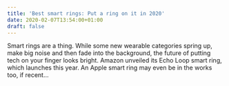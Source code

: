 ```yaml
---
title: 'Best smart rings: Put a ring on it in 2020'
date: 2020-02-07T13:54:00+01:00
draft: false
---
```


Smart rings are a thing. While some new wearable categories spring up, make big noise and then fade into the background, the future of putting tech on your finger looks bright. Amazon unveiled its Echo Loop smart ring, which launches this year. An Apple smart ring may even be in the works too, if recent…